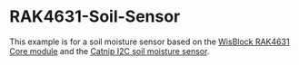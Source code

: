 # RAK4631-Soil-Sensor
This example is for a soil moisture sensor based on the [WisBlock RAK4631 Core module](https://docs.rakwireless.com/Product-Categories/WisBlock/) and the [Catnip I2C soil moisture sensor](https://www.tindie.com/products/miceuz/i2c-soil-moisture-sensor/).
